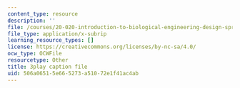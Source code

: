 ```yaml
---
content_type: resource
description: ''
file: /courses/20-020-introduction-to-biological-engineering-design-spring-2009/506a06515e665273a51072e1f41ac4ab_XTUe-VMvRis.vtt
file_type: application/x-subrip
learning_resource_types: []
license: https://creativecommons.org/licenses/by-nc-sa/4.0/
ocw_type: OCWFile
resourcetype: Other
title: 3play caption file
uid: 506a0651-5e66-5273-a510-72e1f41ac4ab
---
```

